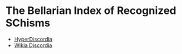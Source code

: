# The Bellarian Index of Recognized SChisms

- [HyperDiscordia](https://hyperdiscordia.church/)
- [Wikia Discordia](https://discordia.fandom.com/wiki/Discordipedia)
